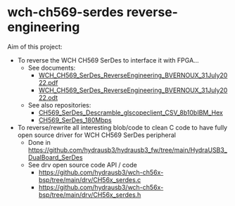 # wch-ch569-serdes reverse-engineering
Aim of this project:
* To reverse the WCH CH569 SerDes to interface it with FPGA...
  * See documents:
    * [WCH_CH569_SerDes_ReverseEngineering_BVERNOUX_31July2022.pdf](WCH_CH569_SerDes_ReverseEngineering_BVERNOUX_31July2022.pdf)
    * [WCH_CH569_SerDes_ReverseEngineering_BVERNOUX_31July2022.odt](WCH_CH569_SerDes_ReverseEngineering_BVERNOUX_31July2022.odt)
  * See also repositories:
    *  [CH569_SerDes_Descramble_glscopeclient_CSV_8b10bIBM_Hex](CH569_SerDes_Descramble_glscopeclient_CSV_8b10bIBM_Hex)
    *  [CH569_SerDes_180Mbps](CH569_SerDes_180Mbps)
* To reverse/rewrite all interesting blob/code to clean C code to have fully open source driver for WCH CH569 SerDes peripheral
  * Done in https://github.com/hydrausb3/hydrausb3_fw/tree/main/HydraUSB3_DualBoard_SerDes
  * See drv open source code API / code
    * https://github.com/hydrausb3/wch-ch56x-bsp/tree/main/drv/CH56x_serdes.c
    * https://github.com/hydrausb3/wch-ch56x-bsp/tree/main/drv/CH56x_serdes.h

